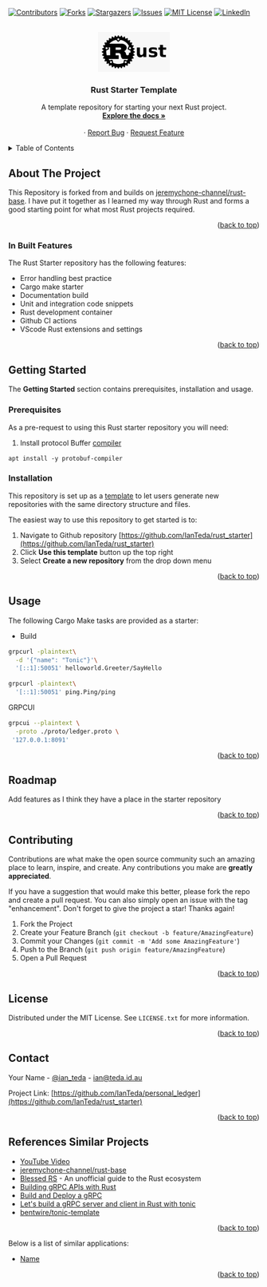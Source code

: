 <!-- Improved compatibility of back to top link -->
<a name="readme-top"></a>

[![Contributors][contributors-shield]][contributors-url]
[![Forks][forks-shield]][forks-url]
[![Stargazers][stars-shield]][stars-url]
[![Issues][issues-shield]][issues-url]
[![MIT License][license-shield]][license-url]
[![LinkedIn][linkedin-shield]][linkedin-url]

<!-- PROJECT HEADER -->
<br />
<div align="center">
    <a href="https://github.com/IanTeda/rust_starter">
        <img src="docs/images/default_rust_logo.png" alt="Logo" height="80">
    </a>
    <h3 align="center">Rust Starter Template</h3>
    <p align="center">
        A template repository for starting your next Rust project.
    <br />
        <a href="https://ianteda.github.io/rust_starter/"><strong>Explore the docs »</strong></a>
    <br />
    <br />
    ·
    <a href="https://ianteda.github.io/rust_starter/issues">Report Bug</a>
    ·
    <a href="https://ianteda.github.io/rust_starter/issues">Request Feature</a>
  </p>
</div>

<!-- TABLE OF CONTENTS -->
<details>
  <summary>Table of Contents</summary>
  <ol>
    <li>
      <a href="#about-the-project">About The Project</a>
      <ul>
        <li><a href="#built-with">Built With</a></li>
      </ul>
    </li>
    <li>
      <a href="#getting-started">Getting Started</a>
      <ul>
        <li><a href="#prerequisites">Prerequisites</a></li>
        <li><a href="#installation">Installation</a></li>
      </ul>
    </li>
    <li><a href="#usage">Usage</a></li>
    <li><a href="#roadmap">Roadmap</a></li>
    <li><a href="#contributing">Contributing</a></li>
    <li><a href="#license">License</a></li>
    <li><a href="#contact">Contact</a></li>
    <li><a href="#references">References & Similar Projects</a></li>
  </ol>
</details>


<!-- ABOUT THE PROJECT -->
## About The Project

This Repository is forked from and builds on [jeremychone-channel/rust-base](https://github.com/jeremychone-channel/rust-base). I have put it together as I learned my way through Rust and forms a good starting point for what most Rust projects required.

<p align="right">(<a href="#readme-top">back to top</a>)</p>

<!-- PROJECT IS BUILT WITH -->
### In Built Features

The Rust Starter repository has the following features:

* Error handling best practice
* Cargo make starter
* Documentation build
* Unit and integration code snippets
* Rust development container
* Github CI actions
* VScode Rust extensions and settings

<p align="right">(<a href="#readme-top">back to top</a>)</p>


<!-- GETTING STARTED -->
## Getting Started

The **Getting Started** section contains prerequisites, installation and usage.

### Prerequisites

As a pre-request to using this Rust starter repository you will need:

1. Install protocol Buffer [compiler](https://grpc.io/docs/protoc-installation/?utm_source=fullstackwriter&utm_medium=fullstackwriter-blog)

```shell
apt install -y protobuf-compiler
```

### Installation

This repository is set up as a [template](https://docs.github.com/en/repositories/creating-and-managing-repositories/creating-a-repository-from-a-template) to let users generate new repositories with the same directory
structure and files. 

The easiest way to use this repository to get started is to:

1. Navigate to Github repository [https://github.com/IanTeda/rust_starter](https://github.com/IanTeda/rust_starter)
2. Click **Use this template** button up the top right
3. Select **Create a new repository** from the drop down menu


<p align="right">(<a href="#readme-top">back to top</a>)</p>


<!-- USAGE -->
## Usage

The following Cargo Make tasks are provided as a starter:

* Build 

```zsh
grpcurl -plaintext\
  -d '{"name": "Tonic"}'\
  '[::1]:50051' helloworld.Greeter/SayHello
```

```zsh
grpcurl -plaintext\
  '[::1]:50051' ping.Ping/ping
```


GRPCUI

```zsh
grpcui --plaintext \
  -proto ./proto/ledger.proto \
 '127.0.0.1:8091'
```


<p align="right">(<a href="#readme-top">back to top</a>)</p>

<!-- ROADMAP -->
## Roadmap

Add features as I think they have a place in the starter repository

<p align="right">(<a href="#readme-top">back to top</a>)</p>

<!-- CONTRIBUTING -->
## Contributing

Contributions are what make the open source community such an amazing place to learn, inspire, and create. Any contributions you make are **greatly appreciated**.

If you have a suggestion that would make this better, please fork the repo and create a pull request. You can also simply open an issue with the tag "enhancement".
Don't forget to give the project a star! Thanks again!

1. Fork the Project
2. Create your Feature Branch (`git checkout -b feature/AmazingFeature`)
3. Commit your Changes (`git commit -m 'Add some AmazingFeature'`)
4. Push to the Branch (`git push origin feature/AmazingFeature`)
5. Open a Pull Request

<p align="right">(<a href="#readme-top">back to top</a>)</p>


<!-- LICENSE -->
## License

Distributed under the MIT License. See `LICENSE.txt` for more information.

<p align="right">(<a href="#readme-top">back to top</a>)</p>


<!-- CONTACT -->
## Contact

Your Name - [@ian_teda](https://twitter.com/ian_teda) - [ian@teda.id.au](mailto:ian@teda.id.au)

Project Link: [https://github.com/IanTeda/personal_ledger](https://github.com/IanTeda/rust_starter)

<p align="right">(<a href="#readme-top">back to top</a>)</p>

<!-- REFERENCES -->
## References  Similar Projects

* [YouTube Video](https://www.youtube.com/watch?v=oxx7MmN4Ib0&list=PL7r-PXl6ZPcCIOFaL7nVHXZvBmHNhrh_Q)
* [jeremychone-channel/rust-base](https://github.com/jeremychone-channel/rust-base)
* [Blessed RS](https://blessed.rs/crates) - An unofficial guide to the Rust ecosystem
* [Building gRPC APIs with Rust](https://konghq.com/blog/engineering/building-grpc-apis-with-rust)
* [Build and Deploy a gRPC](https://www.koyeb.com/tutorials/build-and-deploy-a-grpc-web-app-using-rust-tonic-and-react)
* [Let's build a gRPC server and client in Rust with tonic](https://www.thorsten-hans.com/grpc-services-in-rust-with-tonic/)
* [bentwire/tonic-template](https://github.com/bentwire/tonic-template/blob/dubplate/build.rs)

<p align="right">(<a href="#readme-top">back to top</a>)</p>


Below is a list of similar applications:

* [Name](#)

<p align="right">(<a href="#readme-top">back to top</a>)</p>

<!-- MARKDOWN LINKS & IMAGES -->
<!-- https://www.markdownguide.org/basic-syntax/#reference-style-links -->
[contributors-shield]: https://img.shields.io/github/contributors/IanTeda/personal_ledger.svg?style=for-the-badge
[contributors-url]: https://github.com/IanTeda/personal_ledger/graphs/contributors
[forks-shield]: https://img.shields.io/github/forks/IanTeda/personal_ledger.svg?style=for-the-badge
[forks-url]: https://github.com/IanTeda/personal_ledger/network/members
[stars-shield]: https://img.shields.io/github/stars/IanTeda/personal_ledger.svg?style=for-the-badge
[stars-url]: https://github.com/IanTeda/personal_ledger/stargazers
[issues-shield]: https://img.shields.io/github/issues/IanTeda/personal_ledger.svg?style=for-the-badge
[issues-url]: https://github.com/IanTeda/personal_ledger/issues
[license-shield]: https://img.shields.io/github/license/IanTeda/personal_ledger.svg?style=for-the-badge
[license-url]: https://github.com/IanTeda/personal_ledger/blob/master/LICENSE.txt
[linkedin-shield]: https://img.shields.io/badge/-LinkedIn-black.svg?style=for-the-badge&logo=linkedin&colorB=555
[linkedin-url]: https://linkedin.com/in/ianteda
[product-screenshot]: docs/images/screenshot.png

